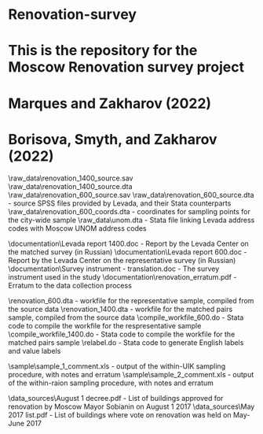 # Renovation-survey
# This is the repository for the Moscow Renovation survey project
# Marques and Zakharov (2022)
# Borisova, Smyth, and Zakharov (2022)

\raw_data\renovation_1400_source.sav
\raw_data\renovation_1400_source.dta
\raw_data\renovation_600_source.sav
\raw_data\renovation_600_source.dta - source SPSS files provided by Levada, and their Stata counterparts
\raw_data\renovation_600_coords.dta - coordinates for sampling points for the city-wide sample
\raw_data\unom.dta - Stata file linking Levada address codes with Moscow UNOM address codes

\documentation\Levada report 1400.doc - Report by the Levada Center on the matched survey (in Russian)
\documentation\Levada report 600.doc - Report by the Levada Center on the representative survey (in Russian)
\documentation\Survey instrument - translation.doc - The survey instrument used in the study
\documentation\renovation_erratum.pdf - Erratum to the data collection process

\renovation_600.dta - workfile for the representative sample, compiled from the source data
\renovation_1400.dta - workfile for the matched pairs sample, compiled from the source data 
\compile_workfile_600.do - Stata code to compile the workfile for the respresentative sample
\compile_workfile_1400.do - Stata code to compile the workfile for the matched pairs sample
\relabel.do - Stata code to generate English labels and value labels

\sample\sample_1_comment.xls - output of the within-UIK sampling procedure, with notes and erratum
\sample\sample_2_comment.xls - output of the within-raion sampling procedure, with notes and erratum

\data_sources\August 1 decree.pdf - List of buildings approved for renovation by Moscow Mayor Sobianin on August 1 2017
\data_sources\May 2017 list.pdf - List of buildings where vote on renovation was held on May-June 2017
